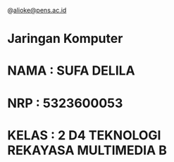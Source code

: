 @alioke@pens.ac.id
# Jaringan Komputer 
# NAMA   : SUFA DELILA
# NRP    : 5323600053
# KELAS  : 2 D4 TEKNOLOGI REKAYASA MULTIMEDIA B


